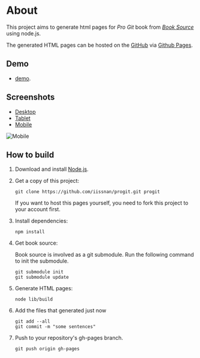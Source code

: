 # About
This project aims to generate html pages for *Pro Git* book from [*Book Source*](https://github.com/progit/progit) using node.js.

The generated HTML pages can be hosted on the [GitHub](http://github.com) via [Github Pages](https://pages.github.com). 

## Demo
 - [demo](http://iissnan.com/progit).

## Screenshots

 - [Desktop](assets/img/preview-desktop.png?raw=true)
 - [Tablet](assets/img/preview-tablet.png?raw=true)
 - [Mobile](assets/img/preview-mobile.png?raw=true)


 ![Mobile](assets/img/preview-mobile.png?raw=true)




## How to build

1. Download and install [Node.js](http://nodejs.org).
2. Get a copy of this project:

    ```
    git clone https://github.com/iissnan/progit.git progit
    ```

    If you want to host this pages yourself, you need to fork this project to your account first.


3. Install dependencies:
    
    ```
    npm install
    ```

4. Get book source:

    Book source is involved as a git submodule.
    Run the following command to init the submodule.

    ```
    git submodule init
    git submodule update
    ````

5. Generate HTML pages:
    
    ```
    node lib/build
    ```

6. Add the files that generated just now  
  
	```
	git add --all
	git commit -m "some sentences"
	```
   
7. Push to your repository's gh-pages branch.

    ```
    git push origin gh-pages
    ```





